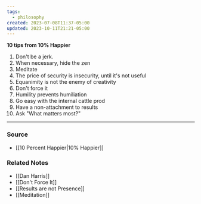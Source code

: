 ```yaml
---
tags:
  - philosophy
created: 2023-07-08T11:37-05:00
updated: 2023-10-11T21:21-05:00
---
```

**10 tips from 10% Happier**

1. Don't be a jerk.
2. When necessary, hide the zen
3. Meditate
4. The price of security is insecurity, until it's not useful
5. Equanimity is not the enemy of creativity
6. Don't force it
7. Humility prevents humiliation
8. Go easy with the internal cattle prod
9. Have a non-attachment to results
10. Ask "What matters most?"

---

### Source
- [[10 Percent Happier|10% Happier]]

### Related Notes
- [[Dan Harris]]
- [[Don't Force It]]
- [[Results are not Presence]]
- [[Meditation]]